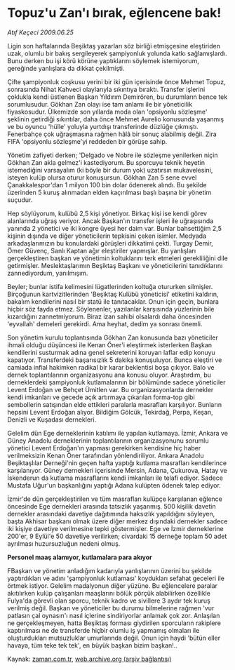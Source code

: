 # Topuz'u Zan'ı bırak, eğlencene bak!

*Atıf Keçeci 2009.06.25*

<tr><td class="metin" colspan="2" style="padding-top: 20px; padding-left: 5px; padding-right: 10px;">Ligin son haftalarında Beşiktaş yazarları söz birliği etmişçesine eleştiriden uzak, olumlu bir bakış sergileyerek şampiyonluk yolunda katkı sağlamışlardı. Bunu derken bu işi körü körüne yaptıklarını söylemek istemiyorum, gereğinde yanlışlara da dikkat çekilmişti.</td></tr><tr><td class="metin" colspan="2" style="padding-top: 20px; padding-left: 5px; padding-right: 10px;"><p> Çifte şampiyonluk coşkusu yerini bir iki gün içerisinde önce Mehmet Topuz, sonrasında Nihat Kahveci olaylarıyla sıkıntıya bıraktı. Transfer işlerini çoklukla kendi üstlenen Başkan Yıldırım Demirören, bu durumların bence tek sorumlusudur. Gökhan Zan olayı ise tam anlamı ile bir yöneticilik fiyaskosudur. Ülkemizde son yıllarda moda olan 'opsiyonlu sözleşme' şeklinin getirdiği sıkıntılar, daha önce Mehmet Aurelio konusunda yaşanmış ve bu oyuncu 'hülle' yoluyla yurtdışı transferinde düzlüğe çıkmıştı. Fenerbahçe çok uğraşmasına rağmen hâlâ bir sonuç alabilmiş değil. Zira FIFA 'opsiyonlu sözleşme'yi reddeden bir görüşe sahip.
<p> Yönetim zafiyeti derken; 'Delgado ve Nobre ile sözleşme yenilerken niçin Gökhan Zan akla gelmez'i kastediyorum. Bu sporcuyu teknik heyetin istemediğini varsayalım (ki böyle bir durum yok) uzatırsın mukavelesini, isteyen kulüp olursa oturur konuşursun. Gökhan Zan 5 sene evvel Çanakkalespor'dan 1 milyon 100 bin dolar ödenerek alındı. Bu şekilde üzerinden 5 kuruş alınmadan elden kaçırılması başlı başına bir yönetim suçudur.
<p> Hep söylüyorum, kulübü 2,5 kişi yönetiyor. Birkaç kişi ise kendi görev alanlarında uğraş veriyor. Ancak Başkan'ın transfer işleri ile uğraşısında yanında 2 yönetici ve iki kongre üyesi her daim var. Bunlar bahsettiğim 2,5 kişinin dışında ve diğer yöneticilerin tepkisini çeken isimler. Medyada arkadaşlarımızın bu konulardaki görüşleri dikkatimi çekti. Turgay Demir, Ömer Güvenç, Sanlı Kaptan ağır eleştiriler yapmışlar. Bu yanlışları gerçekleştiren başkan ve yönetimin koltuklarını terk etmeleri gerekliliğini dile getirmişler. Meslektaşlarımın Beşiktaş Başkanı ve yöneticilerini tanıdıklarını zannediyordum, yanılmışım.
<p> Beyler; bunlar istifa kelimesini lügatlerinden koltuğa otururken silmişler. Birçoğunun kartvizitlerinden 'Beşiktaş Kulübü yöneticisi' etiketini kaldırın, bakalım kendilerini nasıl bir statü ile tanıtacaklar. Onun için geçin, bunlara hiçbir söz fayda etmez. Söylenenler, yazılanlar karşısında yüzlerinin bile kızardığını zannetmiyorum. Biraz izan sahibi olsalardı daha öncesinden 'eyvallah' demeleri gerekirdi. Ama heyhat, dedim ya sonrası önemli.
<p> Son yönetim kurulu toplantısında Gökhan Zan konusunda bazı yöneticiler ihmali olduğu düşüncesi ile Kenan Öner'i eleştirmek isterlerken Başkan kendilerini susturmak adına genel sekreterini koruyan laflar edip konuyu kapatıyor. Transferdeki başarısızlık 5 dakika konuşuluyor. Bunca eleştiri ve camiada infial hakimken radikal bir karar beklentisi boşa çıkıyor. Balo ve dernek toplantılarının organizasyonu ana konusu oluyor. Araştırdım, bu derneklerdeki şampiyonluk kutlamalarının bir bölümünde sadece yöneticiler Levent Erdoğan ve Behçet Ümitlen var. Bu organizasyonlarda dernekler kendi imkanları ve gecede açık artırmaya çıkarılan forma-top gibi sembollerin satışından elde ettikleri paralarla masrafları karşılıyor. Bunların hepsini Levent Erdoğan alıyor. Bildiğim Gölcük, Tekirdağ, Perpa, Keşan, Denizli ve Kuşadası dernekleri.
<p> Gelelim dün Ege derneklerinin katılımı ile yapılan kutlamaya. İzmir, Ankara ve Güney Anadolu derneklerinin toplantılarının organizasyonunu sorumlu yönetici Levent Erdoğan'ın yapması gerekirken kendisine hiç haber verilmeksizin Kenan Öner tarafından yönlendiriliyor. Ankara Anadolu Beşiktaşlılar Derneği'nin geçen hafta yaptığı kutlama masrafları kendilerince karşılanıyor. Güney dernekleri içerisinde Mersin, Adana, Çukurova, Hatay ve İskenderun da kutlama masraflarını kendi imkanları ile telafi ediyor. Sadece Mustafa Uğur'un başkanlığını yaptığı Adana kulüpten ödenek talep ediyor.
<p> İzmir'de dün gerçekleştirilen ve tüm masrafları kulüpçe karşılanan eğlence öncesinde Ege dernekleri arasında tatsızlık yaşanmış. 500 kişilik davetin dernekler arasındaki davetiye dağıtımında haksızlık yapıldığını söyleyen, başta Akhisar başkanı olmak üzere diğer merkez dışındaki dernekler sadece iki kişiye davetiye verilmesine tepki göstermişler. Ege ve İzmir derneklerine 200'er, 9 Eylül'e 50 davetiye verilirken; civardaki 15 derneğe toplam 50 adet ayrılması huzursuzluğun nedeni olmuş.
<p><b>Personel maaş alamıyor, kutlamalara para akıyor</b>
<p>FBaşkan ve yönetim anladığım kadarıyla yanlışlarının üzerini bu şekilde yaptırdıkları ve adını 'şampiyonluk kutlaması' koydukları sefahat geceleri ile örtmek istiyor. Gelelim madalyonun diğer yüzüne. Bu eğlencelere paralar akıtılırken kulüp çalışanları maaşlarını bölük pörçük alabilirken özellikle Fulya'da görevli olan sporcu, teknik kadro ve sivillere 3 aydır tek kuruş verilmiş değil. Başkan ve yöneticiler bu durumu bilmelerine rağmen 'vur patlasın çal oynasın'ı nasıl içlerine sindiriyorlar anlamak çok zor. Anlaşılan ne gerçekleşmeyen, hatta Beşiktaş forması giydirilen sporcuların rakiplere kaptırılması ne de transferde hiçbir olumlu iş yapmamış olmaları ile oluşturdukları mutsuzluklar umurlarında değil. Onun için haydi 'bütün eller havaya, tüm teke tek tek', en büyük başkan bizim başkan!..<br/></p></p></p></p></p></p></p></p></p></td></tr>

Kaynak: [zaman.com.tr](http://zaman.com.tr/yazar.do?yazino=862634), [web.archive.org (arşiv bağlantısı)](http://web.archive.org/web/20090626024922/http://zaman.com.tr:80/yazar.do?yazino=862634)
